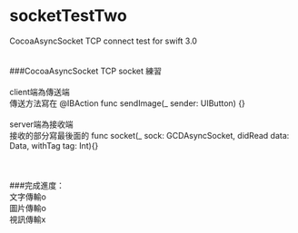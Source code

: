 # socketTestTwo<br />
CocoaAsyncSocket  TCP connect test  for swift 3.0<br />
<br />
<br />
###CocoaAsyncSocket TCP socket 練習<br />
<br />
client端為傳送端<br />
傳送方法寫在    @IBAction func sendImage(_ sender: UIButton) {}<br />
<br />
server端為接收端<br />
接收的部分寫最後面的  func socket(_ sock: GCDAsyncSocket, didRead data: Data, withTag tag: Int){}<br />
<br />
<br />
<br />
###完成進度：<br />
文字傳輸o   <br />
圖片傳輸o   <br />
視訊傳輸x

